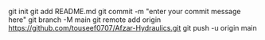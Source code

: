 git init
git add README.md
git commit -m "enter your commit message here"
git branch -M main
git remote add origin https://github.com/touseef0707/Afzar-Hydraulics.git
git push -u origin main